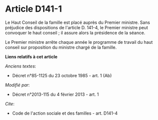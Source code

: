 # Article D141-1

Le Haut Conseil de la famille est placé auprès du Premier ministre. Sans préjudice des dispositions de l'article D. 141-4, le
Premier ministre peut convoquer le haut conseil ; il assure alors la présidence de la séance. 

Le Premier ministre arrête chaque année le programme de travail du haut conseil sur proposition du ministre chargé de la
famille.

**Liens relatifs à cet article**

_Anciens textes_:

  - Décret n°85-1125 du 23 octobre 1985 - art. 1 (Ab)

_Modifié par_:

  - Décret n°2013-115 du 4 février 2013 - art. 1

_Cite_:

  - Code de l'action sociale et des familles - art. D141-4

